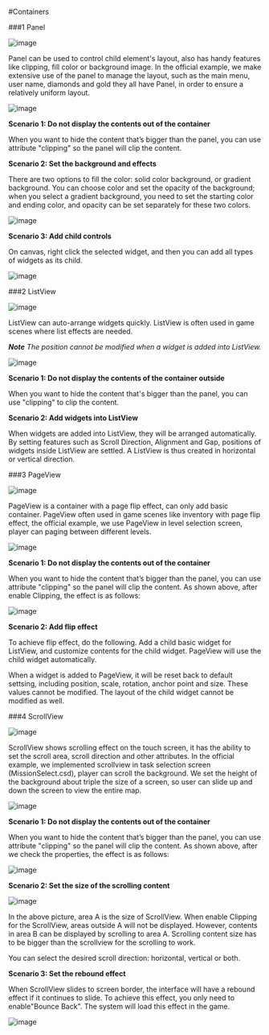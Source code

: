 #Containers 

###1 Panel

![image](res_en/image001.png)
 
Panel can be used to control child element's layout, also has handy features like clipping, fill color or background image. In the official example, we make extensive use of the panel to manage the layout, such as the main menu, user name, diamonds and gold they all have Panel, in order to ensure a relatively uniform layout. 

![image](res_en/image002.png)
 
**Scenario 1: Do not display the contents out of the container** 

When you want to hide the content that’s bigger than the panel, you can use attribute "clipping" so the panel will clip the content. 

**Scenario 2: Set the background and effects** 

There are two options to fill the color: solid color background, or gradient background. You can choose color and set the opacity of the background; when you select a gradient background, you need to set the starting color and ending color, and opacity can be set separately for these two colors.

![image](res_en/image003.png)
 
**Scenario 3: Add child controls**

On canvas, right click the selected widget, and then you can add all types of widgets as its child.

![image](res_en/image004.png)
  
###2 ListView 

![image](res_en/image005.png)
 
ListView can auto-arrange widgets quickly. ListView is often used in game scenes where list effects are needed. 

***Note** The position cannot be modified when a widget is added into ListView.*

![image](res_en/image006.png)

**Scenario 1: Do not display the contents of the container outside**

When you want to hide the content that's bigger than the panel, you can use "clipping" to clip the content. 

**Scenario 2: Add widgets into ListView**

When widgets are added into ListView, they will be arranged automatically. By setting features such as Scroll Direction, Alignment and Gap, positions of widgets inside ListView are settled. A ListView is thus created in horizontal or vertical direction.

###3 PageView 

![image](res_en/image007.png)
 
PageView is a container with a page flip effect, can only add basic container. PageView often used in game scenes like inventory with page flip effect, the official example, we use PageView in level selection screen, player can paging between different levels.
 
![image](res_en/image008.png)

**Scenario 1: Do not display the contents out of the container**

When you want to hide the content that’s bigger than the panel, you can use attribute "clipping" so the panel will clip the content. As shown above, after enable Clipping, the effect is as follows:

![image](res_en/image009.png)

**Scenario 2: Add flip effect** 

To achieve flip effect, do the following. Add a child basic widget for ListView, and customize contents for the child widget. PageView will use the child widget automatically. 

When a widget is added to PageView, it will be reset back to default settsing, including position, scale, rotation, anchor point and size. These values cannot be modified. The layout of the child widget cannot be modified as well. 
 
###4 ScrollView

![image](res_en/image010.png)
 
ScrollView shows scrolling effect on the touch screen, it has the ability to set the scroll area, scroll direction and other attributes. In the official example, we implemented scrollview in task selection screen (MissionSelect.csd), player can scroll the background. We set the height of the background about triple the size of a screen, so user can slide up and down the screen to view the entire map.

![image](res_en/image011.png)
 
**Scenario 1: Do not display the contents out of the container**

When you want to hide the content that’s bigger than the panel, you can use attribute "clipping" so the panel will clip the content. As shown above, after we check the properties, the effect is as follows:

![image](res_en/image012.png)
 
**Scenario 2: Set the size of the scrolling content**

![image](res_en/image013.png)
 
In the above picture, area A is the size of ScrollView. When enable Clipping for the ScrollView, areas outside A will not be displayed. However, contents in area B can be displayed by scrolling to area A. Scrolling content size has to be bigger than the scrollview for the scrolling to work.

You can select the desired scroll direction: horizontal, vertical or both.
 
**Scenario 3: Set the rebound effect**

When ScrollView slides to screen border, the  interface will have a rebound effect if it continues to slide. To achieve this effect, you only need to enable"Bounce Back". The system will load this effect in the game.

![image](res_en/image014.png)
 


